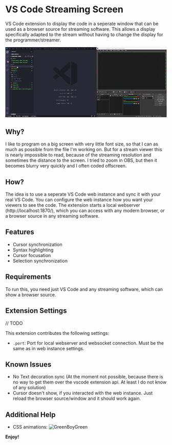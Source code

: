 # VS Code Streaming Screen

VS Code extension to display the code in a seperate window that can be used as a browser source for streaming software. This allows a display specifically adapted to the stream without having to change the display for the programmer/streamer.

![VS Code Streaming Demo](images/demo-animation.gif)

## Why?

I like to program on a big screen with very little font size, so that I can as much as possible from the file I'm working on. But for a stream viewer this is nearly impossible to read, because of the streaming resolution and sometimes the distance to the screen. I tried to zoom in OBS, but then it becomes blurry very quickly and I often coded offscreen.

## How?

The idea is to use a seperate VS Code web instance and sync it with your real VS Code. You can configure the web instance how you want your viewers to see the code. The extension starts a local webserver (http://localhost:1870/), which you can access with any modern browser, or a browser source in any streaming software.

## Features

- Cursor synchronization
- Syntax highlighting
- Cursor focusation
- Selection synchronization

## Requirements

To run this, you need just VS Code and any streaming software, which can show a browser source.

## Extension Settings

// TODO

This extension contributes the following settings:

- `.port`: Port for local webserver and websocket connection. Must be the same as in web instance settings.

## Known Issues

- No Text decoration sync (At the moment not possible, because there is no way to get them over the vscode extension api. At least I do not know of any solution)
- Cursor doesn't show, if you interacted with the web instance. Just reload the browser source/window and it should work again.

## Additional Help

- CSS animations: ![GreenBoyGreen](https://github.com/GreenBoyGreen)

**Enjoy!**
